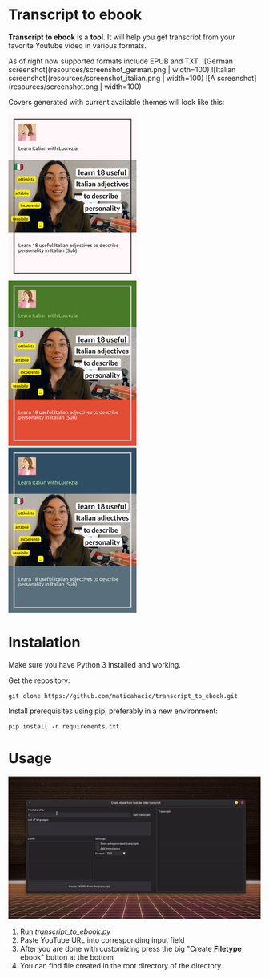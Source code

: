 # Transcript to ebook

**Transcript to ebook** is a **tool**. It will help you get transcript from your favorite Youtube video in various formats.

As of right now supported formats include EPUB and TXT.
![German screenshot](resources/screenshot_german.png | width=100)
![Italian screenshot](resources/screenshot_italian.png | width=100)
![A screenshot](resources/screenshot.png | width=100)

Covers generated with current available themes will look like this:

![Cover demo](resources/cover_thumbnails/combo1_thumbnail.png)
![Cover demo](resources/cover_thumbnails/combo2_thumbnail.png)
![Cover demo](resources/cover_thumbnails/combo3_thumbnail.png)


# Instalation

Make sure you have Python 3 installed and working.

Get the repository:
```
git clone https://github.com/maticahacic/transcript_to_ebook.git
```
Install prerequisites using pip, preferably in a new environment:
```git push origin master
pip install -r requirements.txt
```

# Usage
![A demonstration of usage](resources/demo_usage.gif)

1. Run <i>transcript_to_ebook.py</i>
2. Paste YouTube URL into corresponding input field
3. After you are done with customizing press the big "Create **Filetype** ebook" button at the bottom
4. You can find file created in the root directory of the directory.